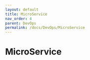 ```yaml
---
layout: default
title: MicroService
nav_order: 4
parent: DevOps
permalink: /docs/DevOps/MicroService
---
```


# MicroService